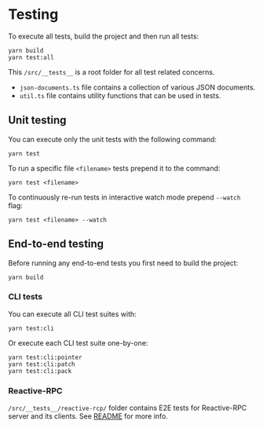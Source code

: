 # Testing

To execute all tests, build the project and then run all tests:

```
yarn build
yarn test:all
```

This `/src/__tests__` is a root folder for all test related concerns.

- `json-documents.ts` file contains a collection of various JSON documents.
- `util.ts` file contains utility functions that can be used in tests.


## Unit testing

You can execute only the unit tests with the following command:

```
yarn test
```

To run a specific file `<filename>` tests prepend it to the command:

```
yarn test <filename>
```

To continuously re-run tests in interactive watch mode prepend `--watch` flag:

```
yarn test <filename> --watch
```

## End-to-end testing

Before running any end-to-end tests you first need to build the project:

```
yarn build
```

### CLI tests

You can execute all CLI test suites with:

```
yarn test:cli
```

Or execute each CLI test suite one-by-one:

```
yarn test:cli:pointer
yarn test:cli:patch
yarn test:cli:pack
```

### Reactive-RPC

`/src/__tests__/reactive-rcp/` folder contains E2E tests for Reactive-RPC server
and its clients. See [README](./reactive-rpc/README.md) for more info.
